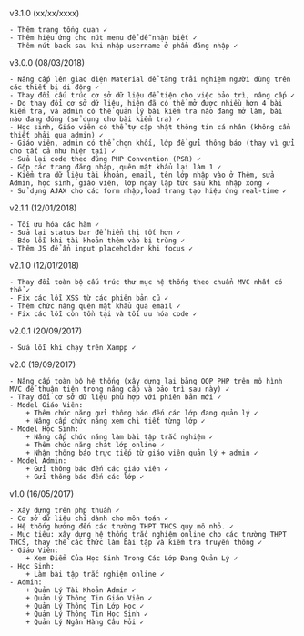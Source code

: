 v3.1.0 (xx/xx/xxxx)

	- Thêm trang tổng quan ✓
	- Thêm hiệu ứng cho nút menu để dễ nhận biết ✓
	- Thêm nút back sau khi nhập username ở phần đăng nhập ✓
v3.0.0 (08/03/2018)

	- Nâng cấp lên giao diện Material để tăng trải nghiệm người dùng trên các thiết bị di động ✓
	- Thay đổi cấu trúc cơ sở dữ liệu để tiện cho việc bảo trì, nâng cấp ✓
	- Do thay đổi cơ sở dữ liệu, hiện đã có thể mở được nhiều hơn 4 bài kiểm tra, và admin có thể quản lý bài kiểm tra nào đang mở làm, bài nào đang đóng (sử dụng cho bài kiểm tra) ✓
    - Học sinh, Giáo viên có thể tự cập nhật thông tin cá nhân (không cần thiết phải qua admin) ✓
	- Giáo viên, admin có thể chọn khối, lớp để gửi thông báo (thay vì gửi cho tất cả như hiện tại) ✓
	- Sửa lại code theo đúng PHP Convention (PSR) ✓
	- Gộp các trang đăng nhập, quên mật khẩu lại làm 1 ✓
	- Kiểm tra dữ liệu tài khoản, email, tên lớp nhập vào ở Thêm, sửa Admin, học sinh, giáo viên, lớp ngay lập tức sau khi nhập xong ✓
	- Sử dụng AJAX cho các form nhập,load trang tạo hiệu ứng real-time ✓
v2.1.1 (12/01/2018)

	- Tối ưu hóa các hàm ✓
	- Sửa lại status bar để hiển thị tốt hơn ✓
	- Báo lỗi khi tài khoản thêm vào bị trùng ✓
	- Thêm JS để ẩn input placeholder khi focus ✓
v2.1.0 (12/01/2018)

	- Thay đổi toàn bộ cấu trúc thư mục hệ thống theo chuẩn MVC nhất có thể ✓
	- Fix các lỗi XSS từ các phiên bản cũ ✓
	- Thêm chức năng quên mật khẩu qua email ✓
	- Fix các lỗi còn tồn tại và tối ưu hóa code ✓
v2.0.1 (20/09/2017)

	- Sửa lỗi khi chạy trên Xampp ✓
v2.0 (19/09/2017)

	- Nâng cấp toàn bộ hệ thống (xây dựng lại bằng OOP PHP trên mô hình MVC để thuận tiện trong nâng cấp và bảo trì sau này) ✓
	- Thay đổi cơ sở dữ liệu phù hợp với phiên bản mới ✓
	- Model Giáo Viên:
		+ Thêm chức năng gửi thông báo đến các lớp đang quản lý ✓
		+ Nâng cấp chức năng xem chi tiết từng lớp ✓
	- Model Học Sinh:
		+ Nâng cấp chức năng làm bài tập trắc nghiệm ✓
		+ Thêm chức năng chát lớp online ✓
		+ Nhận thông báo trực tiếp từ giáo viên quản lý + admin ✓
	- Model Admin:
		+ Gửi thông báo đến các giáo viên ✓
		+ Gửi thông báo đến các lớp ✓
v1.0 (16/05/2017)

	- Xây dựng trên php thuần ✓
	- Cơ sở dữ liệu chỉ dành cho môn toán ✓
	- Hệ thống hướng đến các trường THPT THCS quy mô nhỏ. ✓
	- Mục tiêu: xây dựng hệ thống trắc nghiệm online cho các trường THPT THCS, thay thế các thức làm bài tập và kiểm tra truyền thống ✓
	- Giáo Viên:
		+ Xem Điểm Của Học Sinh Trong Các Lớp Đang Quản Lý ✓
	- Học Sinh:
		+ Làm bài tập trắc nghiệm online ✓
	- Admin:
		+ Quản Lý Tài Khoản Admin ✓
		+ Quản Lý Thông Tin Giáo Viên ✓
		+ Quản Lý Thông Tin Lớp Học ✓
		+ Quản Lý Thông Tin Học Sinh ✓
		+ Quản Lý Ngân Hàng Câu Hỏi ✓
